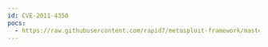 ```yaml
---
id: CVE-2011-4350
pocs:
  - https://raw.githubusercontent.com/rapid7/metasploit-framework/master/modules/auxiliary/scanner/http/yaws_traversal.rb
---
```

